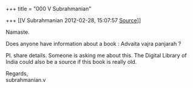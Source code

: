 +++
title = "000 V Subrahmanian"

+++
[[V Subrahmanian	2012-02-28, 15:07:57 [Source](https://groups.google.com/g/bvparishat/c/hl-3ZErB15I)]]



Namaste.  
  
Does anyone have information about a book : Advaita vajra panjarah ?  
  
Pl. share details. Someone is asking me about this. The Digital Library of India could also be a source if this book is really old.  
  
Regards,  
subrahmanian.v  

  

  

  

  

